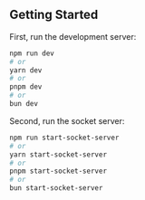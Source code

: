 ## Getting Started

First, run the development server:

```bash
npm run dev
# or
yarn dev
# or
pnpm dev
# or
bun dev
```

Second, run the socket server:

```bash
npm run start-socket-server
# or
yarn start-socket-server
# or
pnpm start-socket-server
# or
bun start-socket-server
```